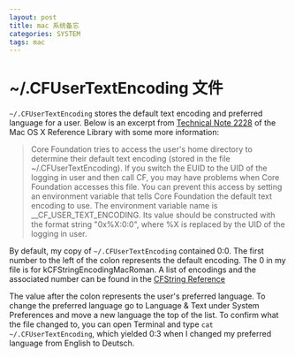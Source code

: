 ```yaml
---
layout: post
title: mac 系统备忘
categories: SYSTEM
tags: mac
---
```


# ~/.CFUserTextEncoding 文件

`~/.CFUserTextEncoding` stores the default text encoding and preferred language for a user. Below is an excerpt from [Technical Note 2228](https://developer.apple.com/library/prerelease/content/technotes/tn2228) of the Mac OS X Reference Library with some more information:

> Core Foundation tries to access the user's home directory to determine their default text encoding (stored in the file ~/.CFUserTextEncoding). If you switch the EUID to the UID of the logging in user and then call CF, you may have problems when Core Foundation accesses this file. You can prevent this access by setting an environment variable that tells Core Foundation the default text encoding to use. The environment variable name is __CF_USER_TEXT_ENCODING. Its value should be constructed with the format string "0x%X:0:0", where %X is replaced by the UID of the logging in user.

By default, my copy of `~/.CFUserTextEncoding` contained 0:0. The first number to the left of the colon represents the default encoding. The 0 in my file is for kCFStringEncodingMacRoman. A list of encodings and the associated number can be found in the [CFString Reference](http://developer.apple.com/mac/library/documentation/CoreFoundation/Reference/CFStringRef/Reference/reference.html#//apple_ref/doc/constant_group/External_String_Encodings)

The value after the colon represents the user's preferred language. To change the preferred language go to Language & Text under System Preferences and move a new language the top of the list. To confirm what the file changed to, you can open Terminal and type `cat ~/.CFUserTextEncoding`, which yielded 0:3 when I changed my preferred language from English to Deutsch.